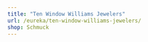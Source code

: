 ```yaml
---
title: "Ten Window Williams Jewelers"
url: /eureka/ten-window-williams-jewelers/
shop: Schmuck
---
```

